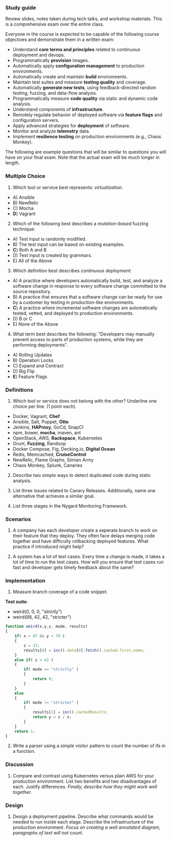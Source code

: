 ### Study guide

Review slides, notes taken during tech talks, and workshop materials. This is a comprehensive exam over the entire class.

Everyone in the course is expected to be capable of the following course objectives and demonstrate them in a written exam:

* Understand **core terms and principles** related to continuous deployment and devops.
* Programmatically **provision** images.
* Automatically apply **configuration management** to production environments.
* Automatically create and maintain **build** environments.
* Maintain test suites and measure **testing quality** and coverage.
* Automatically **generate new tests**, using feedback-directed random testing, fuzzing, and data-flow analysis.
* Programmatically measure **code quality** via static and dynamic code analysis.
* Understand components of **infrastructure**.
* Remotely regulate behavior of deployed software via **feature flags** and configuration servers.
* Apply advanced strategies for **deployment** of software.
* Monitor and analyze **telemetry** data.
* Implement **resilience testing** on production environments (e.g., Chaos Monkey).


The following are example questions that will be similar to questions you will have on your final exam. Note that the actual exam will be much longer in length.

### Multiple Choice

1. Which tool or service best represents: *virtualization*.

  * A) Ansible
  * B) NewRelic
  * C) Mocha
  * **D**) Vagrant

2. Which of the following best describes a *mutation-based* fuzzing technique:

  * A) Test input is randomly modified.
  * B) The test input can be based on existing examples.
  * **C**) Both A and B
  * D) Test input is created by grammars.
  * E) All of the Above

3. Which definition best describes *continuous deployment*:

  * A) A practice where developers automatically build, test, and analyze a software change in response to every software change committed to the source repository.
  * B) A practice that ensures that a software change can be ready for use by a customer by testing in production-like environments.
  * **C**) A practice where incremental software changes are automatically tested, vetted, and deployed to production environments.
  * D) B or C
  * E) None of the Above

4. What term best describes the following: "Developers may manually prevent access to parts of production systems, while they are performing deployments".

  * A) Rolling Updates
  * B) Operation Locks
  * C) Expand and Contract
  * D) Big Flip
  * **E**) Feature Flags

### Definitions

1. Which tool or service does not belong with the other? Underline one choice per line. (1 point each).

  * Docker, Vagrant, **Chef**
  * Ansible, Salt, Puppet, **Otto** 
  * Jenkins, **HAProxy**, GoCd, SnapCI
  * npm, bower, **mocha**, maven, ant
  * OpenStack, AWS, **Rackspace**, Kubernetes
  * Grunt, **Fuzzing**, Randoop
  * Docker Compose, Fig, Decking.io, **Digital Ocean**
  * Redis, Memcached, **CruiseControl**
  * NewRelic, Flame Graphs, Simian Army
  * Chaos Monkey, Splunk, Canaries

2. Describe two simple ways to detect duplicated code during static analysis.

3. List three issues related to Canary Releases. Additionally, name one alternative that achieves a similar goal.

4. List three stages in the Nygard Monitoring Framework.

### Scenarios

1. A company has each developer create a seperate branch to work on their feature that they deploy. They often face delays merging code together and have difficulty rollbacking deployed features. What practice if introduced might help?

2. A system has a lot of test cases. Every time a change is made, it takes a lot of time to run the test cases. How will you ensure that test cases run fast and developer gets timely feedback about the same?

### Implementation

1. Measure branch coverage of a code snippet.

  **Test suite**:
  
  * weird(0, 0, 0, "strictly")
  * weird(88, 42, 42, "stricter")
  
  ```Javascript
  function weird(x,y,z, mode, results)
  {
      if( x > 87 && y < 70 )
      {
          z = 33;
          results[0] = inc().data[0].fetch().cached.first.name;
      }    
      else if( z < 42 )
      {
          if( mode == "strictly" )
          {
              return 0;
          }
      }
      else
      {
          if( mode != "stricter" )
          {
              results[1] = inc().cachedResults;
              return y = z / x;
          }
      }
      return 1;
  }  
  ```

2. Write a parser using a simple visitor pattern to count the number of ifs in a function.

### Discussion

1. Compare and contrast using Kubernetes versus plain AWS for your production environment. List two benefits and two disadvantages of each. Justify differences. *Finally, describe how they might work well together*.

### Design

1. Design a deployment pipeline. Describe what commands would be needed to run inside each stage. Describe the infrastructure of the production environment. *Focus on creating a well annotated diagram, paragraphs of text will not count*.
